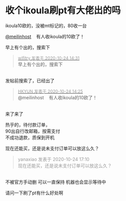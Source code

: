 # 收个ikoula刷pt有大佬出的吗


ikoula10欧的，没被mt标记的，80收一台<img src="static/image/smiley/default/lol.gif" smilieid="12" border="0" alt="" /> <img src="static/image/smiley/default/lol.gif" smilieid="12" border="0" alt="" /> <img src="static/image/smiley/default/lol.gif" smilieid="12" border="0" alt="" />

<a href="https://www.hostloc.com/home.php?mod=space&amp;uid=30818" target="_blank">@meilinhost</a>&nbsp; &nbsp; 有人收ikoula的10欧了！

早上有个出的，搜索下

<div class="quote"><blockquote><font size="2"><a href="https://www.hostloc.com/forum.php?mod=redirect&amp;goto=findpost&amp;pid=9345857&amp;ptid=757964" target="_blank"><font color="#999999">wifitry 发表于 2020-10-24 14:31</font></a></font><br />
早上有个出的，搜索下</blockquote></div><br />
发帖前搜索了，已经出了<img id="aimg_CEW31" onclick="zoom(this, this.src, 0, 0, 0)" class="zoom" src="https://cdn.jsdelivr.net/gh/hishis/forum-master/public/images/patch.gif" onmouseover="img_onmouseoverfunc(this)" onload="thumbImg(this)" border="0" alt="" />

<div class="quote"><blockquote><font size="2"><a href="https://www.hostloc.com/forum.php?mod=redirect&amp;goto=findpost&amp;pid=9345822&amp;ptid=757964" target="_blank"><font color="#999999">HKYUN 发表于 2020-10-24 14:25</font></a></font><br />
@meilinhost&nbsp; &nbsp; 有人收ikoula的10欧了！</blockquote></div><br />
来了来了

热乎的，待付款订单，<br />
90出自行改邮箱，按需支付<br />
不成功退款，质保到开机<br />
<img id="aimg_q7nGK" onclick="zoom(this, this.src, 0, 0, 0)" class="zoom" src="https://i.loli.net/2020/10/24/Ub6Gs3cxFAk2raZ.jpg" onmouseover="img_onmouseoverfunc(this)" onload="thumbImg(this)" border="0" alt="" />

现在还能买，还是说未支付订单可以放这么久？

<div class="quote"><blockquote><font color="#999999">yanaxiao 发表于 2020-10-24 17:10</font><br />
<font color="#999999">现在还能买，还是说未支付订单可以放这么久？</font></blockquote></div><br />
不被官方手动删 可以一直保持 机器也会显示等待中

请问一下刷了pt有什么好处啊
